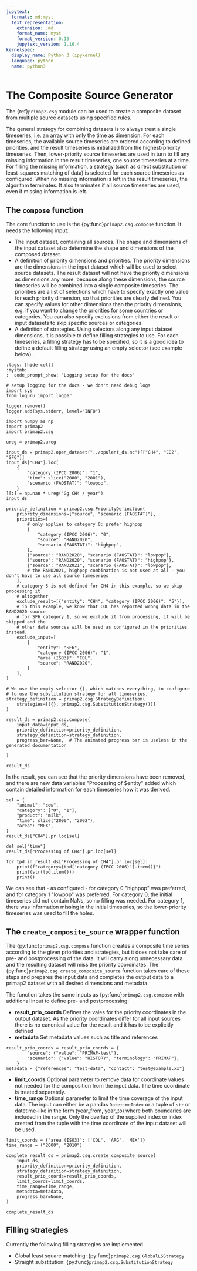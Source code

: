 ```yaml
---
jupytext:
  formats: md:myst
  text_representation:
    extension: .md
    format_name: myst
    format_version: 0.13
    jupytext_version: 1.16.4
kernelspec:
  display_name: Python 3 (ipykernel)
  language: python
  name: python3
---
```


# The Composite Source Generator

The {ref}`primap2.csg` module can be used to create a composite dataset from multiple source
datasets using specified rules.

The general strategy for combining datasets is to always treat a single timeseries, i.e.
an array with only the time as dimension.
For each timeseries, the available source timeseries are ordered according to defined
priorities, and the result timeseries is initialized from the highest-priority
timeseries.
Then, lower-priority source timeseries are used in turn to fill any missing information
in the result timeseries, one source timeseries at a time.
For filling the missing information, a strategy (such as direct substitution or
least-squares matching of data) is selected for each source timeseries as configured.
When no missing information is left in the result timeseries, the algorithm terminates.
It also terminates if all source timeseries are used, even if missing information is
left.

## The `compose` function

The core function to use is the {py:func}`primap2.csg.compose` function.
It needs the following input:

* The input dataset, containing all sources. The shape and dimensions of the input dataset also determine the shape
  and dimensions of the composed dataset.
* A definition of priority dimensions and priorities. The priority dimensions are the dimensions in the input dataset
  which will be used to select source datasets. The result dataset will not have the priority dimensions as dimensions
  any more, because along these dimensions, the source timeseries will be combined into a single composite timeseries.
  The priorities are a list of selections which have to specify exactly one value for each priority dimension, so
  that priorities are clearly defined. You can specify values for other dimensions than the priority dimensions, e.g.
  if you want to change the priorities for some countries or categories. You can also specify exclusions from either
  the result or input datasets to skip specific sources or categories.
* A definition of strategies. Using selectors along any input dataset dimensions, it is possible to define filling
  strategies to use. For each timeseries, a filling strategy has to be specified, so it is a good idea to define
  a default filling strategy using an empty selector (see example below).


```{code-cell} ipython3
:tags: [hide-cell]
:mystnb:
:  code_prompt_show: "Logging setup for the docs"

# setup logging for the docs - we don't need debug logs
import sys
from loguru import logger

logger.remove()
logger.add(sys.stderr, level="INFO")
```

```{code-cell} ipython3
import numpy as np
import primap2
import primap2.csg

ureg = primap2.ureg

input_ds = primap2.open_dataset("../opulent_ds.nc")[["CH4", "CO2", "SF6"]]
input_ds["CH4"].loc[
    {
        "category (IPCC 2006)": "1",
        "time": slice("2000", "2001"),
        "scenario (FAOSTAT)": "lowpop",
    }
][:] = np.nan * ureg("Gg CH4 / year")
input_ds
```

```{code-cell}
priority_definition = primap2.csg.PriorityDefinition(
    priority_dimensions=["source", "scenario (FAOSTAT)"],
    priorities=[
        # only applies to category 0: prefer highpop
        {
            "category (IPCC 2006)": "0",
            "source": "RAND2020",
            "scenario (FAOSTAT)": "highpop",
        },
        {"source": "RAND2020", "scenario (FAOSTAT)": "lowpop"},
        {"source": "RAND2020", "scenario (FAOSTAT)": "highpop"},
        {"source": "RAND2021", "scenario (FAOSTAT)": "lowpop"},
        # the RAND2021, highpop combination is not used at all - you don't have to use all source timeseries
    ],
    # category 5 is not defined for CH4 in this example, so we skip processing it
    # altogether
    exclude_result=[{"entity": "CH4", "category (IPCC 2006)": "5"}],
    # in this example, we know that COL has reported wrong data in the RAND2020 source
    # for SF6 category 1, so we exclude it from processing, it will be skipped and the
    # other data sources will be used as configured in the priorities instead.
    exclude_input=[
        {
            "entity": "SF6",
            "category (IPCC 2006)": "1",
            "area (ISO3)": "COL",
            "source": "RAND2020",
        }
    ],
)
```

```{code-cell} ipython3
# We use the empty selector {}, which matches everything, to configure
# to use the substitution strategy for all timeseries.
strategy_definition = primap2.csg.StrategyDefinition(
    strategies=[({}, primap2.csg.SubstitutionStrategy())]
)
```

```{code-cell} ipython3
result_ds = primap2.csg.compose(
    input_data=input_ds,
    priority_definition=priority_definition,
    strategy_definition=strategy_definition,
    progress_bar=None,  # The animated progress bar is useless in the generated documentation

)

result_ds
```

In the result, you can see that the priority dimensions have been removed, and there are
new data variables "Processing of $entity" added which contain detailed information for
each timeseries how it was derived.

```{code-cell}
sel = {
    "animal": "cow",
    "category": ["0", "1"],
    "product": "milk",
    "time": slice("2000", "2002"),
    "area": "MEX",
}
result_ds["CH4"].pr.loc[sel]
```

```{code-cell}
del sel["time"]
result_ds["Processing of CH4"].pr.loc[sel]
```

```{code-cell}
for tpd in result_ds["Processing of CH4"].pr.loc[sel]:
    print(f"category={tpd['category (IPCC 2006)'].item()}")
    print(str(tpd.item()))
    print()
```

We can see that - as configured - for category 0 "highpop" was preferred, and for
category 1 "lowpop" was preferred.
For category 0, the initial timeseries did not contain NaNs, so no filling was needed.
For category 1, there was information missing in the initial timeseries, so the
lower-priority timeseries was used to fill the holes.

## The `create_composite_source` wrapper function

The {py:func}`primap2.csg.compose` function creates a composite time series according to
the given priorities and strategies, but it does not take care of pre- and postprocessing
of the data. It will carry along unnecessary data and the resulting dataset will miss the
priority coordinates. The {py:func}`primap2.csg.create_composite_source` function takes care
of these steps and prepares the input data and completes the output data to a primap2 dataset
with all desired dimensions and metadata.

The function takes the same inputs as {py:func}`primap2.csg.compose` with additional input to
define pre- and postprocessing:

* **result_prio_coords** Defines the vales for the priority coordinates in the output dataset. As the
priority coordinates differ for all input sources there is no canonical value
for the result and it has to be explicitly defined
* **metadata** Set metadata values such as title and references

```{code-cell} ipython3
result_prio_coords = result_prio_coords = {
        "source": {"value": "PRIMAP-test"},
        "scenario": {"value": "HISTORY", "terminology": "PRIMAP"},
    }
metadata = {"references": "test-data", "contact": "test@example.xx"}

```

* **limit_coords** Optional parameter to remove data for coordinate values not needed for the
composition from the input data. The time coordinate is treated separately.
* **time_range** Optional parameter to limit the time coverage of the input data. The input can either be a pandas `DatetimeIndex` or a tuple of `str` or datetime-like in the form (year_from, year_to) where both boundaries are included in the range. Only the overlap of the supplied index or index created from the tuple with the time coordinate of the input dataset will be used.


```{code-cell} ipython3
limit_coords = {'area (ISO3)': ['COL', 'ARG', 'MEX']}
time_range = ("2000", "2010")

```

```{code-cell} ipython3
complete_result_ds = primap2.csg.create_composite_source(
    input_ds,
    priority_definition=priority_definition,
    strategy_definition=strategy_definition,
    result_prio_coords=result_prio_coords,
    limit_coords=limit_coords,
    time_range=time_range,
    metadata=metadata,
    progress_bar=None,
)

complete_result_ds
```


## Filling strategies
Currently the following filling strategies are implemented
* Global least square matching: {py:func}`primap2.csg.GlobalLSStrategy`
* Straight substitution: {py:func}`primap2.csg.SubstitutionStrategy`
